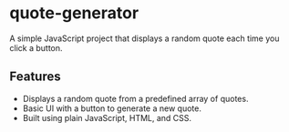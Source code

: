 # quote-generator
A simple JavaScript project that displays a random quote each time you click a button.

## Features

- Displays a random quote from a predefined array of quotes.
- Basic UI with a button to generate a new quote.
- Built using plain JavaScript, HTML, and CSS.
